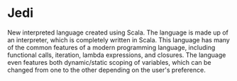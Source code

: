 # Jedi
New interpreted language created using Scala. The language is made up of an interpreter, which is completely written in Scala. This language has many of the common
features of a modern programming language, including functional calls, iteration, lambda expressions, and closures. The language even features both dynamic/static scoping of 
variables, which can be changed from one to the other depending on the user's preference.
